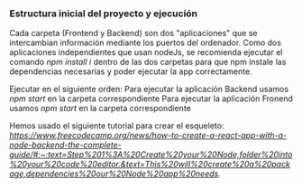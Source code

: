 ### Estructura inicial del proyecto y ejecución

Cada carpeta (Frontend y Backend) son dos "aplicaciones" que se intercambian información mediante los puertos del ordenador. Como dos aplicaciones independientes que usan nodeJs, se recomienda ejecutar el comando _npm install i_ dentro de las dos carpetas para que npm instale las dependencias necesarias y poder ejecutar la app correctamente.

Ejecutar en el siguiente orden:
Para ejecutar la aplicación Backend usamos _npm start_ en la carpeta correspondiente
Para ejecutar la aplicación Fronend usamos _npm start_ en la carpeta correspondiente

Hemos usado el siguiente tutorial para crear el esqueleto: _https://www.freecodecamp.org/news/how-to-create-a-react-app-with-a-node-backend-the-complete-guide/#:~:text=Step%201%3A%20Create%20your%20Node,folder%20into%20your%20code%20editor.&text=This%20will%20create%20a%20package,dependencies%20our%20Node%20app%20needs._

